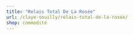 ```yaml
---
title: "Relais Total De La Rosée"
url: /claye-souilly/relais-total-de-la-rosee/
shop: commodité
---
```

